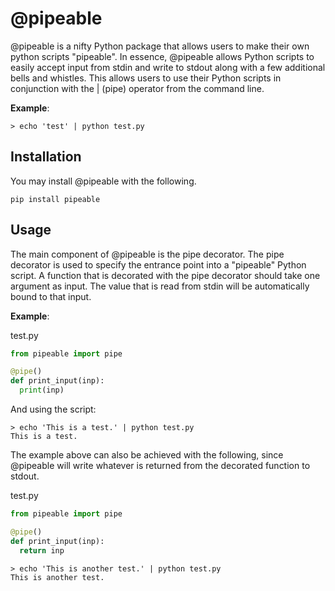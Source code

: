 # @pipeable

@pipeable is a nifty Python package that allows users to make their own python scripts "pipeable". In essence, @pipeable allows Python scripts to easily accept input from stdin and write to stdout along with a few additional bells and whistles. This allows users to use their Python scripts in conjunction with the | (pipe) operator from the command line.

__Example__:
```
> echo 'test' | python test.py
```

## Installation

You may install @pipeable with the following.

```
pip install pipeable
```

## Usage

The main component of @pipeable is the pipe decorator. The pipe decorator is used to specify the entrance point into a "pipeable" Python script. A function that is decorated with the pipe decorator should take one argument as input. The value that is read from stdin will be automatically bound to that input.

__Example__:

test.py
```python
from pipeable import pipe

@pipe()
def print_input(inp):
  print(inp)
```

And using the script:

```
> echo 'This is a test.' | python test.py
This is a test.
```

The example above can also be achieved with the following, since @pipeable will write whatever is returned from the decorated function to stdout.

test.py
```python
from pipeable import pipe

@pipe()
def print_input(inp):
  return inp
```

```
> echo 'This is another test.' | python test.py
This is another test.
```

